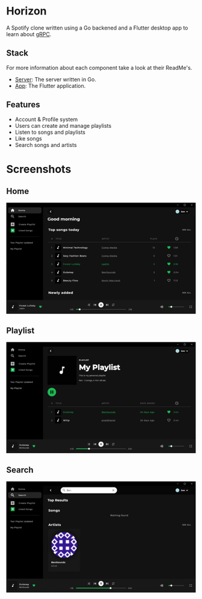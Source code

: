 # Horizon

A Spotify clone written using a Go backened and a Flutter desktop app to learn about [gRPC](https://grpc.io/).

## Stack

For more information about each component take a look at their ReadMe's.

- [Server](/server/): The server written in Go.
- [App](/app/): The Flutter application.

## Features

- Account & Profile system
- Users can create and manage playlists
- Listen to songs and playlists
- Like songs
- Search songs and artists

# Screenshots

## Home

<img src="./.github/HomeScreen.png">

## Playlist

<img src="./.github/PlaylistScreen.png">

## Search

<img src="./.github/SearchScreen.png">
